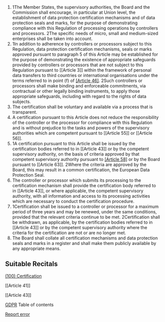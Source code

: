 
1. 1The Member States, the supervisory authorities, the Board and the Commission shall encourage, in particular at Union level, the establishment of data protection certification mechanisms and of data protection seals and marks, for the purpose of demonstrating compliance with this Regulation of processing operations by controllers and processors. 2The specific needs of micro, small and medium-sized enterprises shall be taken into account.
2. 1In addition to adherence by controllers or processors subject to this Regulation, data protection certification mechanisms, seals or marks approved pursuant to paragraph 5 of this Article may be established for the purpose of demonstrating the existence of appropriate safeguards provided by controllers or processors that are not subject to this Regulation pursuant to [[Article 3]] within the framework of personal data transfers to third countries or international organisations under the terms referred to in point (f) of [[Article 46]](2). 2Such controllers or processors shall make binding and enforceable commitments, via contractual or other legally binding instruments, to apply those appropriate safeguards, including with regard to the rights of data subjects.
3. The certification shall be voluntary and available via a process that is transparent.
4. A certification pursuant to this Article does not reduce the responsibility of the controller or the processor for compliance with this Regulation and is without prejudice to the tasks and powers of the supervisory authorities which are competent pursuant to [[Article 55]] or [[Article 56]].
5. 1A certification pursuant to this Article shall be issued by the certification bodies referred to in [[Article 43]] or by the competent supervisory authority, on the basis of criteria approved by that competent supervisory authority pursuant to [[Article 58]](3) or by the Board pursuant to [[Article 63]]. 2Where the criteria are approved by the Board, this may result in a common certification, the European Data Protection Seal.
6. The controller or processor which submits its processing to the certification mechanism shall provide the certification body referred to in [[Article 43]], or where applicable, the competent supervisory authority, with all information and access to its processing activities which are necessary to conduct the certification procedure.
7. 1Certification shall be issued to a controller or processor for a maximum period of three years and may be renewed, under the same conditions, provided that the relevant criteria continue to be met. 2Certification shall be withdrawn, as applicable, by the certification bodies referred to in [[Article 43]] or by the competent supervisory authority where the criteria for the certification are not or are no longer met.
8. The Board shall collate all certification mechanisms and data protection seals and marks in a register and shall make them publicly available by any appropriate means.



## Suitable Recitals



[(100) Certification](https://gdpr-info.eu/recitals/no-100/)




[[Article 41]]


[[Article 43]]



[GDPR](https://gdpr-info.eu)
Table of contents


[Report error](https://gdpr-info.eu/gf/?TB_iframe=true&height=306 "Your message")


